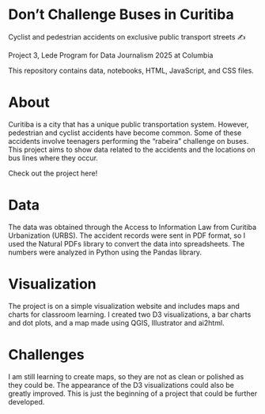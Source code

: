 # Don’t Challenge Buses in Curitiba
Cyclist and pedestrian accidents on exclusive public transport streets ✍️

Project 3, Lede Program for Data Journalism 2025 at Columbia

This repository contains data, notebooks, HTML, JavaScript, and CSS files.

# About

Curitiba is a city that has a unique public transportation system. However, pedestrian and cyclist accidents have become common. Some of these accidents involve teenagers performing the “rabeira” challenge on buses. This project aims to show data related to the accidents and the locations on bus lines where they occur.

Check out the project here!

# Data

The data was obtained through the Access to Information Law from Curitiba Urbanization (URBS). The accident records were sent in PDF format, so I used the Natural PDFs library to convert the data into spreadsheets. The numbers were analyzed in Python using the Pandas library.

# Visualization

The project is on a simple visualization website and includes maps and charts for classroom learning. I created two D3 visualizations, a bar charts and dot plots, and a map made using QGIS, Illustrator and ai2html.

# Challenges

I am still learning to create maps, so they are not as clean or polished as they could be. The appearance of the D3 visualizations could also be greatly improved. This is just the beginning of a project that could be further developed.